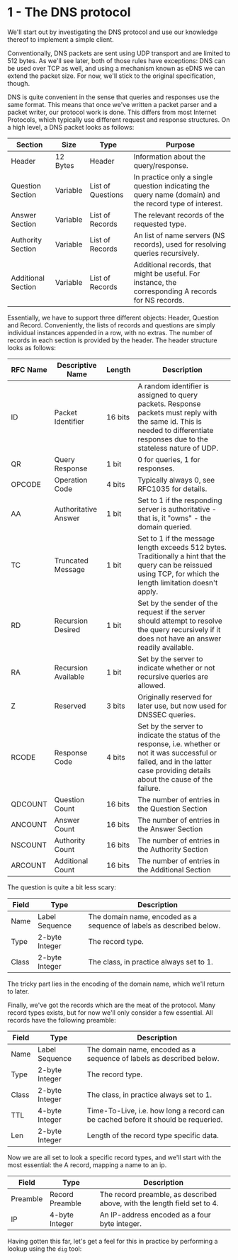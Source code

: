 1 - The DNS protocol
====================

We'll start out by investigating the DNS protocol and use our knowledge thereof
to implement a simple client.

Conventionally, DNS packets are sent using UDP transport and are limited to 512
bytes. As we'll see later, both of those rules have exceptions: DNS can be used
over TCP as well, and using a mechanism known as eDNS we can extend the packet
size. For now, we'll stick to the original specification, though.

DNS is quite convenient in the sense that queries and responses use the same
format. This means that once we've written a packet parser and a packet writer,
our protocol work is done. This differs from most Internet Protocols, which
typically use different request and response structures. On a high level, a DNS
packet looks as follows:

| Section            | Size     | Type              | Purpose                                                                                                |
| ------------------ | -------- | ----------------- | ------------------------------------------------------------------------------------------------------ |
| Header             | 12 Bytes | Header            | Information about the query/response.                                                                  |
| Question Section   | Variable | List of Questions | In practice only a single question indicating the query name (domain) and the record type of interest. |
| Answer Section     | Variable | List of Records   | The relevant records of the requested type.                                                            |
| Authority Section  | Variable | List of Records   | An list of name servers (NS records), used for resolving queries recursively.                          |
| Additional Section | Variable | List of Records   | Additional records, that might be useful. For instance, the corresponding A records for NS records.    |

Essentially, we have to support three different objects: Header, Question and
Record. Conveniently, the lists of records and questions are simply individual
instances appended in a row, with no extras. The number of records in each
section is provided by the header. The header structure looks as follows:

| RFC Name | Descriptive Name     | Length             | Description                                                                                                                                                                         |
| -------- | -------------------- | ------------------ | ----------------------------------------------------------------------------------------------------------------------------------------------------------------------------------- |
| ID       | Packet Identifier    | 16 bits            | A random identifier is assigned to query packets. Response packets must reply with the same id. This is needed to differentiate responses due to the stateless nature of UDP.       |
| QR       | Query Response       | 1 bit              | 0 for queries, 1 for responses.                                                                                                                                                     |
| OPCODE   | Operation Code       | 4 bits             | Typically always 0, see RFC1035 for details.                                                                                                                                        |
| AA       | Authoritative Answer | 1 bit              | Set to 1 if the responding server is authoritative - that is, it "owns" - the domain queried.                                                                                       |
| TC       | Truncated Message    | 1 bit              | Set to 1 if the message length exceeds 512 bytes. Traditionally a hint that the query can be reissued using TCP, for which the length limitation doesn't apply.                     |
| RD       | Recursion Desired    | 1 bit              | Set by the sender of the request if the server should attempt to resolve the query recursively if it does not have an answer readily available.                                     |
| RA       | Recursion Available  | 1 bit              | Set by the server to indicate whether or not recursive queries are allowed.                                                                                                         |
| Z        | Reserved             | 3 bits             | Originally reserved for later use, but now used for DNSSEC queries.                                                                                                                 |
| RCODE    | Response Code        | 4 bits             | Set by the server to indicate the status of the response, i.e. whether or not it was successful or failed, and in the latter case providing details about the cause of the failure. |
| QDCOUNT  | Question Count       | 16 bits            | The number of entries in the Question Section                                                                                                                                       |
| ANCOUNT  | Answer Count         | 16 bits            | The number of entries in the Answer Section                                                                                                                                         |
| NSCOUNT  | Authority Count      | 16 bits            | The number of entries in the Authority Section                                                                                                                                      |
| ARCOUNT  | Additional Count     | 16 bits            | The number of entries in the Additional Section  

The question is quite a bit less scary:

| Field  | Type           | Description                                                          |
| ------ | -------------- | -------------------------------------------------------------------- |
| Name   | Label Sequence | The domain name, encoded as a sequence of labels as described below. |
| Type   | 2-byte Integer | The record type.                                                     |
| Class  | 2-byte Integer | The class, in practice always set to 1.                              |

The tricky part lies in the encoding of the domain name, which we'll return to
later.

Finally, we've got the records which are the meat of the protocol. Many record
types exists, but for now we'll only consider a few essential. All records have
the following preamble:

| Field  | Type           | Description                                                                       |
| ------ | -------------- | --------------------------------------------------------------------------------- |
| Name   | Label Sequence | The domain name, encoded as a sequence of labels as described below.              |
| Type   | 2-byte Integer | The record type.                                                                  |
| Class  | 2-byte Integer | The class, in practice always set to 1.                                           |
| TTL    | 4-byte Integer | Time-To-Live, i.e. how long a record can be cached before it should be requeried. |
| Len    | 2-byte Integer | Length of the record type specific data.                                          |

Now we are all set to look a specific record types, and we'll start with the
most essential: the A record, mapping a name to an ip.

| Field      | Type            | Description                                                                       |
| ---------- | --------------- | --------------------------------------------------------------------------------- |
| Preamble   | Record Preamble | The record preamble, as described above, with the length field set to 4.          |
| IP         | 4-byte Integer  | An IP-address encoded as a four byte integer.                                      |

Having gotten this far, let's get a feel for this in practice by performing
a lookup using the `dig` tool:
